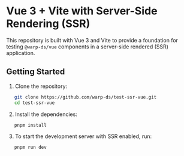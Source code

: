 # Vue 3 + Vite with Server-Side Rendering (SSR)

This repository is built with Vue 3 and Vite to provide a foundation for testing `@warp-ds/vue` components in a server-side rendered (SSR) application.

## Getting Started

1. Clone the repository:
```bash
   git clone https://github.com/warp-ds/test-ssr-vue.git
   cd test-ssr-vue
```

2. Install the dependencies:
```bash
   pnpm install
```

3. To start the development server with SSR enabled, run:
```bash
   pnpm run dev
```
